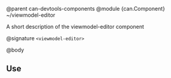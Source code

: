 @parent can-devtools-components
@module {can.Component} ~/viewmodel-editor <viewmodel-editor>

A short description of the viewmodel-editor component

@signature `<viewmodel-editor>`

@body

## Use

